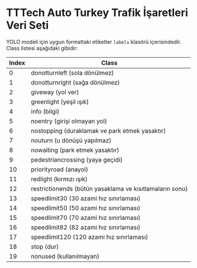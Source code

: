 # TTTech Auto Turkey Trafik İşaretleri Veri Seti

YOLO modeli için uygun formattaki etiketler `labels` klasörü içerisindedir. Class listesi aşağıdaki gibidir:  

Index | Class
----- | -----
0     | donotturnleft (sola dönülmez)
1     | donotturnright (sağa dönülmez)
2     | giveway (yol ver)
3     | greenlight (yeşil ışık)
4     | info (bilgi)
5     | noentry (girişi olmayan yol)
6     | nostopping (duraklamak ve park etmek yasaktır)
7     | nouturn (u dönüşü yapılmaz)
8     | nowaiting (park etmek yasaktır)
9     | pedestriancrossing (yaya geçidi)
10    | priorityroad (anayol)
11    | redlight (kırmızı ışık)
12    | restrictionends (bütün yasaklama ve kısıtlamaların sonu)
13    | speedlimit30 (30 azami hız sınırlaması)
14    | speedlimit50 (50 azami hız sınırlaması)
15    | speedlimit70 (70 azami hız sınırlaması)
16    | speedlimit82 (82 azami hız sınırlaması)
17    | speedlimit120 (120 azami hız sınırlaması)
18    | stop (dur)
19    | nonused (kullanılmayan)
